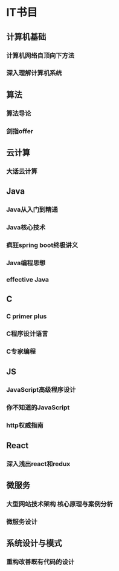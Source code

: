 # IT书目



## 计算机基础

### **计算机网络自顶向下方法**

### **深入理解计算机系统**



## 算法

### 算法导论

### 剑指offer



## 云计算

### **大话云计算**



## **Java**

### **Java从入门到精通**

### **Java核心技术**

### **疯狂spring boot终极讲义**

### Java编程思想

### effective Java



## C

### **C primer plus**

### **C程序设计语言**

### **C专家编程**



## JS

### **JavaScript高级程序设计**

### **你不知道的JavaScript**

### 

### **http权威指南**



## React

### **深入浅出react和redux**



## 微服务

### **大型网站技术架构 核心原理与案例分析**

### 微服务设计



## 系统设计与模式

### **重构改善既有代码的设计**

